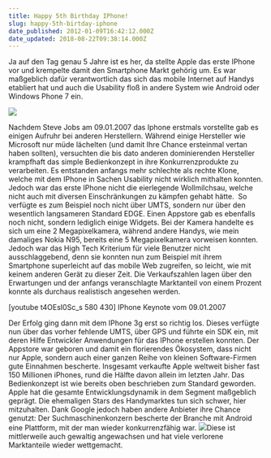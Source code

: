 ```yaml
---
title: Happy 5th Birthday IPhone!
slug: happy-5th-birtday-iphone
date_published: 2012-01-09T16:42:12.000Z
date_updated: 2018-08-22T09:38:14.000Z
---
```


Ja auf den Tag genau 5 Jahre ist es her, da stellte Apple das erste IPhone vor und krempelte damit den Smartphone Markt gehörig um. Es war maßgeblich dafür verantwortlich das sich das mobile Internet auf Handys etabliert hat und auch die Usability floß in andere System wie Android oder Windows Phone 7 ein.

[![](//picdump.thafaker.de/2012/01/iphone_gen.jpg)](__GHOST_URL__/happy-5th-birtday-iphone/sanyo-digital-camera/)

Nachdem Steve Jobs am 09.01.2007 das Iphone erstmals vorstellte gab es einigen Aufruhr bei anderen Herstellern. Während einige Hersteller wie Microsoft nur müde lächelten (und damit Ihre Chance ersteinmal vertan haben sollten), versuchten die bis dato anderen dominierenden Hersteller krampfhaft das simple Bedienkonzept in ihre Konkurrenzprodukte zu verarbeiten. Es entstanden anfangs mehr schlechte als rechte Klone, welche mit dem IPhone in Sachen Usability nicht wirklich mithalten konnten. Jedoch war das erste IPhone nicht die eierlegende Wollmilchsau, welche nicht auch mit diversen Einschränkungen zu kämpfen gehabt hätte.  So verfügte es zum Beispiel noch nicht über UMTS, sondern nur über den wesentlich langsameren Standard EDGE. Einen Appstore gab es ebenfalls noch nicht, sondern lediglich einige Widgets. Bei der Kamera handelte es sich um eine 2 Megapixelkamera, während andere Handys, wie mein damaliges Nokia N95, bereits eine 5 Megapixelkamera vorweisen konnten. Jedoch war das High Tech Kriterium für viele Benutzer nicht ausschlaggebend, denn sie konnten nun zum Beispiel mit ihrem Smartphone superleicht auf das mobile Web zugreifen, so leicht, wie mit keinem anderen Gerät zu dieser Zeit. Die Verkaufszahlen lagen über den Erwartungen und der anfangs veranschlagte Marktanteil von einem Prozent konnte als durchaus realistisch angesehen werden.

[youtube t4OEsI0Sc_s 580 430]
IPhone Keynote vom 09.01.2007

Der Erfolg ging dann mit dem IPhone 3g erst so richtig los. Dieses verfügte nun über das vorher fehlende UMTS, über GPS und führte ein SDK ein, mit deren Hilfe Entwickler Anwendungen für das IPhone erstellen konnten. Der Appstore war geboren und damit ein florierendes Ökosystem, dass nicht nur Apple, sondern auch einer ganzen Reihe von kleinen Software-Firmen gute Einnahmen bescherte. Insgesamt verkaufte Apple weltweit bisher fast 150 Millionen iPhones, rund die Hälfte davon allein im letzten Jahr. Das Bedienkonzept ist wie bereits oben beschrieben zum Standard geworden. Apple hat die gesamte Entwicklungsdynamik in dem Segment maßgeblich geprägt. Die ehemaligen Stars des Handymarktes tun sich schwer, hier mitzuhalten. Dank Google jedoch haben andere Anbieter ihre Chance genutzt: Der Suchmaschinenkonzern bescherte der Branche mit Android eine Plattform, mit der man wieder konkurrenzfähig war. ![](//vg06.met.vgwort.de/na/6a244f8ce79449b5bdc1daf0c2d2f4a4)Diese ist mittlerweile auch gewaltig angewachsen und hat viele verlorene Marktanteile wieder wettgemacht.
